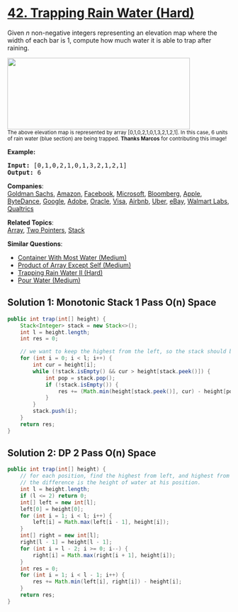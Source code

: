 # [42. Trapping Rain Water (Hard)](https://leetcode.com/problems/trapping-rain-water/)

<p>Given <em>n</em> non-negative integers representing an elevation map where the width of each bar is 1, compute how much water it is able to trap after raining.</p>

<p><img src="https://assets.leetcode.com/uploads/2018/10/22/rainwatertrap.png" style="width: 412px; height: 161px;"><br>
<small>The above elevation map is represented by array [0,1,0,2,1,0,1,3,2,1,2,1]. In this case, 6 units of rain water (blue section) are being trapped. <strong>Thanks Marcos</strong> for contributing this image!</small></p>

<p><strong>Example:</strong></p>

<pre><strong>Input:</strong> [0,1,0,2,1,0,1,3,2,1,2,1]
<strong>Output:</strong> 6</pre>


**Companies**:  
[Goldman Sachs](https://leetcode.com/company/goldman-sachs), [Amazon](https://leetcode.com/company/amazon), [Facebook](https://leetcode.com/company/facebook), [Microsoft](https://leetcode.com/company/microsoft), [Bloomberg](https://leetcode.com/company/bloomberg), [Apple](https://leetcode.com/company/apple), [ByteDance](https://leetcode.com/company/bytedance), [Google](https://leetcode.com/company/google), [Adobe](https://leetcode.com/company/adobe), [Oracle](https://leetcode.com/company/oracle), [Visa](https://leetcode.com/company/visa), [Airbnb](https://leetcode.com/company/airbnb), [Uber](https://leetcode.com/company/uber), [eBay](https://leetcode.com/company/ebay), [Walmart Labs](https://leetcode.com/company/walmart-labs), [Qualtrics](https://leetcode.com/company/qualtrics)

**Related Topics**:  
[Array](https://leetcode.com/tag/array/), [Two Pointers](https://leetcode.com/tag/two-pointers/), [Stack](https://leetcode.com/tag/stack/)

**Similar Questions**:
* [Container With Most Water (Medium)](https://leetcode.com/problems/container-with-most-water/)
* [Product of Array Except Self (Medium)](https://leetcode.com/problems/product-of-array-except-self/)
* [Trapping Rain Water II (Hard)](https://leetcode.com/problems/trapping-rain-water-ii/)
* [Pour Water (Medium)](https://leetcode.com/problems/pour-water/)


## Solution 1: Monotonic Stack 1 Pass O(n) Space

```java
public int trap(int[] height) {
	Stack<Integer> stack = new Stack<>();
	int l = height.length;
	int res = 0;

	// we want to keep the highest from the left, so the stack should be monotonice decreasing.
	for (int i = 0; i < l; i++) {
		int cur = height[i];
		while (!stack.isEmpty() && cur > height[stack.peek()]) {
			int pop = stack.pop();
			if (!stack.isEmpty()) {
				res += (Math.min(height[stack.peek()], cur) - height[pop]) * (i - stack.peek() - 1);
			}
		}
		stack.push(i);
	}
	return res;
}
```

## Solution 2: DP 2 Pass O(n) Space

```java
public int trap(int[] height) {
	// for each position, find the highest from left, and highest from right.
	// the difference is the height of water at his position.
	int l = height.length;
	if (l <= 2) return 0;
	int[] left = new int[l];
	left[0] = height[0];
	for (int i = 1; i < l; i++) {
		left[i] = Math.max(left[i - 1], height[i]);
	}
	int[] right = new int[l];
	right[l - 1] = height[l - 1];
	for (int i = l - 2; i >= 0; i--) {
		right[i] = Math.max(right[i + 1], height[i]);
	}
	int res = 0;
	for (int i = 1; i < l - 1; i++) {
		res += Math.min(left[i], right[i]) - height[i];
	}
	return res;
}
```